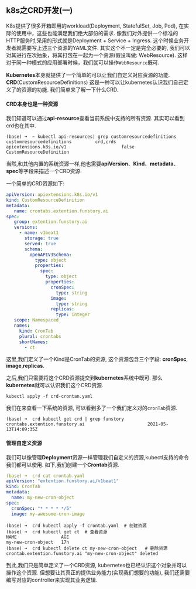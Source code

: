 ## k8s之CRD开发(一)

K8s提供了很多开箱即用的workload(Deployment, StatefulSet, Job, Pod), 在实际的使用中，这些也能满足我们绝大部份的需求.  像我们对外提供一个标准的HTTP服务时,采用的形式就是Deployment + Service + Ingress.  这个时候业务开发者就需要写上述三个资源的YAML文件. 其实这个不一定是完全必要的, 我们可以对其进行在次抽象，将其打包在一起为一个资源(假设叫做: WebResource). 这样对于同一种模式的应用部署时候，我们就可以操作`WebResource`既可.

**Kubernetes**本身就提供了一个简单的可以让我们自定义对应资源的功能. **CRD**(CustomResourceDefinitions) 这是一种可以让kubernetes认识我们自己定义了的资源的功能.  我们简单来了解一下什么CRD.

#### CRD本身也是一种资源

我们知道可以通过**api-resource**查看当前系统中支持的所有资源.  其实可以看到crd也在其中.

```shell
(base) ➜  ~ kubectl api-resources| grep customresourcedefinitions
customresourcedefinitions         crd,crds           apiextensions.k8s.io/v1                     false        CustomResourceDefinition
```

当然,和其他内置的系统资源一样,他也需要**apiVersion**、**Kind**、**metadata**、**spec**等字段来描述一个CRD资源.

一个简单的CRD资源如下:

```yaml
apiVersion: apiextensions.k8s.io/v1
kind: CustomResourceDefinition
metadata:
   name: crontabs.extention.funstory.ai
spec:
   group: extention.funstory.ai
   versions:
     - name: v1beat1
       storage: true
       served: true
       schema:
         openAPIV3Schema:
           type: object
           properties:
             spec:
               type: object
               properties:
                 cronSpec:
                   type: string
                 image:
                   type: string
                 replicas:
                   type: integer
   scope: Namespaced
   names:
     kind: CronTab
     plural: crontabs
     shortNames:
       - ct
```

这里,我们定义了一个Kind是CronTab的资源, 这个资源包含三个字段:  **cronSpec**, **image**,**replicas**.

之后,我们只需要将这个CRD资源提交到**kubernetes**系统中既可. 那么**kubernetes**就可以认识我们这个CRD资源.

```shell
kubectl apply -f crd-crontan.yaml
```

 我们在来查看一下系统的资源, 可以看到多了一个我们定义对的`cronTab`资源.

```shell
(base) ➜  crd kubectl get crd | grep funstory
crontabs.extention.funstory.ai                        2021-05-13T14:09:35Z
```

#### 管理自定义资源

我们可以像管理**Deployment**资源一样管理我们自定义的资源,kubectl支持的命令我们都可以使用. 如下,我们创建一个**Crontab**资源.

```yaml
(base) ➜  crd cat crontab.yaml
apiVersion: "extention.funstory.ai/v1beat1"
kind: CronTab
metadata:
  name: my-new-cron-object
spec:
  cronSpec: "* * * * */5"
  image: my-awesome-cron-image
```

```shell
(base) ➜  crd kubectl apply -f crontab.yaml  # 创建资源
(base) ➜  crd kubectl get ct  # 查看资源
NAME                 AGE
my-new-cron-object   17h
(base) ➜  crd kubectl delete ct my-new-cron-object   # 删除资源
crontab.extention.funstory.ai "my-new-cron-object" deleted
```

到此,我们只是简单定义了一个CRD资源, kubernetes也已经认识这个对象并可以操作这个资源. 但想要让其真正的提供业务能力(实现我们想要的功能), 我们还需要编写对应的controller来实现其业务逻辑.

